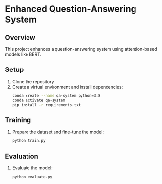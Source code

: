 # Enhanced Question-Answering System

## Overview
This project enhances a question-answering system using attention-based models like BERT.

## Setup
1. Clone the repository.
2. Create a virtual environment and install dependencies:
    ```bash
    conda create --name qa-system python=3.8
    conda activate qa-system
    pip install -r requirements.txt
    ```

## Training
1. Prepare the dataset and fine-tune the model:
    ```bash
    python train.py
    ```

## Evaluation
1. Evaluate the model:
    ```bash
    python evaluate.py
    ```